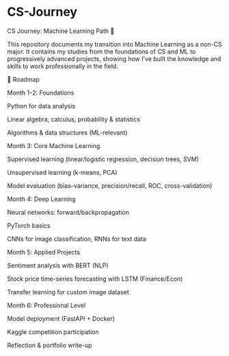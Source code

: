 # CS-Journey
CS Journey: Machine Learning Path 🤖

This repository documents my transition into Machine Learning as a non-CS major. It contains my studies from the foundations of CS and ML to progressively advanced projects, showing how I’ve built the knowledge and skills to work professionally in the field.


📖 Roadmap

Month 1–2: Foundations

Python for data analysis

Linear algebra, calculus, probability & statistics

Algorithms & data structures (ML-relevant)

Month 3: Core Machine Learning

Supervised learning (linear/logistic regression, decision trees, SVM)

Unsupervised learning (k-means, PCA)

Model evaluation (bias–variance, precision/recall, ROC, cross-validation)

Month 4: Deep Learning

Neural networks: forward/backpropagation

PyTorch basics

CNNs for image classification, RNNs for text data

Month 5: Applied Projects

Sentiment analysis with BERT (NLP)

Stock price time-series forecasting with LSTM (Finance/Econ)

Transfer learning for custom image dataset

Month 6: Professional Level

Model deployment (FastAPI + Docker)

Kaggle competition participation

Reflection & portfolio write-up
